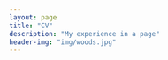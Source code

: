 ```yaml
---
layout: page
title: "CV"
description: "My experience in a page"
header-img: "img/woods.jpg"
---
```

